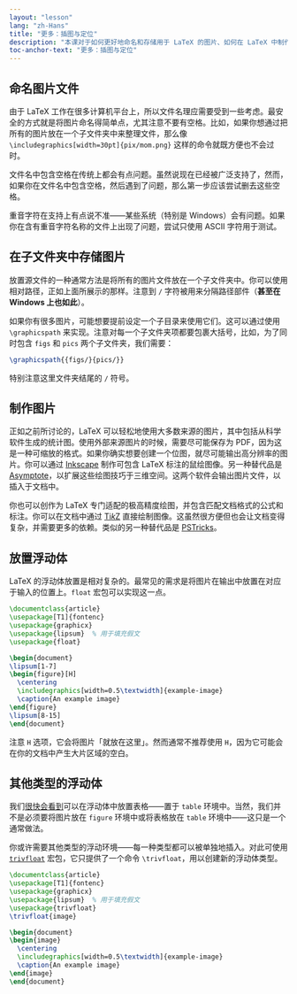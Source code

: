 ```yaml
---
layout: "lesson"
lang: "zh-Hans"
title: "更多：插图与定位"
description: "本课对于如何更好地命名和存储用于 LaTeX 的图片、如何在 LaTeX 中制作图片给出了更多的细节。"
toc-anchor-text: "更多：插图与定位"
---
```


## 命名图片文件

由于 LaTeX 工作在很多计算机平台上，所以文件名理应需要受到一些考虑。最安全的方式就是将图片命名得简单点，尤其注意不要有空格。比如，如果你想通过把所有的图片放在一个子文件夹中来整理文件，那么像 `\includegraphics[width=30pt]{pix/mom.png}` 这样的命令就既方便也不会过时。

文件名中包含空格在传统上都会有点问题。虽然说现在已经被广泛支持了，然而，如果你在文件名中包含空格，然后遇到了问题，那么第一步应该尝试删去这些空格。

重音字符在支持上有点说不准——某些系统（特别是 Windows）会有问题。如果你在含有重音字符名称的文件上出现了问题，尝试只使用 ASCII 字符用于测试。

## 在子文件夹中存储图片

放置源文件的一种通常方法是将所有的图片文件放在一个子文件夹中。你可以使用相对路径，正如上面所展示的那样。注意到 `/` 字符被用来分隔路径部件（**甚至在 Windows 上也如此**）。

如果你有很多图片，可能想要提前设定一个子目录来使用它们。这可以通过使用 `\graphicspath` 来实现。注意对每一个子文件夹项都要包裹大括号，比如，为了同时包含 `figs` 和 `pics` 两个子文件夹，我们需要：

<!-- {% raw %} -->
```latex
\graphicspath{{figs/}{pics/}}
```
<!-- {% endraw %} -->

特别注意这里文件夹结尾的 `/` 符号。

## 制作图片

正如之前所讨论的，LaTeX 可以轻松地使用大多数来源的图片，其中包括从科学软件生成的统计图。使用外部来源图片的时候，需要尽可能保存为 PDF，因为这是一种可缩放的格式。如果你确实想要创建一个位图，就尽可能输出高分辨率的图片。你可以通过 [Inkscape](https://inkscape.org/) 制作可包含 LaTeX 标注的鼠绘图像。另一种替代品是 [Asymptote](https://www.ctan.org/pkg/asymptote)，以扩展这些绘图技巧于三维空间。这两个软件会输出图片文件，以插入于文档中。

你也可以创作为 LaTeX 专门适配的极高精度绘图，并包含匹配文档格式的公式和标注。你可以在文档中通过 [Ti*k*Z](https://ctan.org/pkg/pgf) 直接绘制图像。这虽然很方便但也会让文档变得复杂，并需要更多的依赖。类似的另一种替代品是 [PSTricks](https://ctan.org/pkg/pstricks-base)。

## 放置浮动体

LaTeX 的浮动体放置是相对复杂的。最常见的需求是将图片在输出中放置在对应于输入的位置上。`float` 宏包可以实现这一点。

```latex
\documentclass{article}
\usepackage[T1]{fontenc}
\usepackage{graphicx}
\usepackage{lipsum}  % 用于填充假文
\usepackage{float}

\begin{document}
\lipsum[1-7]
\begin{figure}[H]
  \centering
  \includegraphics[width=0.5\textwidth]{example-image}
  \caption{An example image}
\end{figure}
\lipsum[8-15]
\end{document}
```

注意 `H` 选项，它会将图片「就放在这里」。然而通常不推荐使用 `H`，因为它可能会在你的文档中产生大片区域的空白。

## 其他类型的浮动体

我们[很快会看到](lesson-08)可以在浮动体中放置表格——置于 `table` 环境中。当然，我们并不是必须要将图片放在 `figure` 环境中或将表格放在 `table` 环境中——这只是一个通常做法。

你或许需要其他类型的浮动环境——每一种类型都可以被单独地插入。对此可使用 [`trivfloat`](https://ctan.org/pkg/trivfloat) 宏包，它只提供了一个命令 `\trivfloat`，用以创建新的浮动体类型。

```latex
\documentclass{article}
\usepackage[T1]{fontenc}
\usepackage{graphicx}
\usepackage{lipsum}  % 用于填充假文
\usepackage{trivfloat}
\trivfloat{image}

\begin{document}
\begin{image}
  \centering
  \includegraphics[width=0.5\textwidth]{example-image}
  \caption{An example image}
\end{image}
\end{document}
```